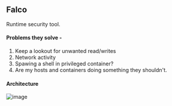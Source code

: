 ## Falco

Runtime security tool. 

#### Problems they solve - 

1. Keep a lookout for unwanted read/writes
2. Network activity
3. Spawing a shell in privileged container?
4. Are my hosts and containers doing something they shouldn't. 

#### Architecture

![image](https://user-images.githubusercontent.com/8276139/126784260-05b58552-cacf-4ec5-aa0f-844e63ce6933.png)
